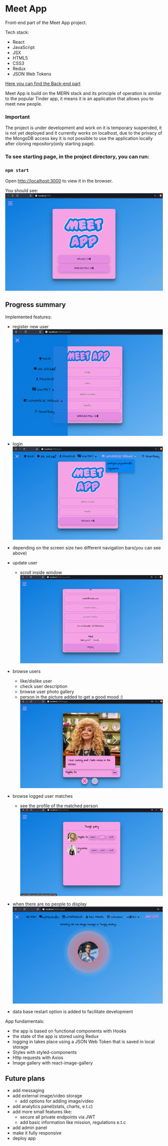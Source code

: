 # Meet App
Front-end part of the Meet App project.

Tech stack:
* React
* JavaScript
* JSX
* HTML5
* CSS3
* Redux
* JSON Web Tokens

[Here you can find the Back-end part](https://github.com/piotrstepak/meet-app-back)

Meet App is build on the MERN stack and its principle of operation is similar to the popular Tinder app, it means 
it is an application that allows you to meet new people.

### Important
The project is under development and work on it is temporary suspended, 
it is not yet deployed and it currently works on localhost, due to the privacy of the MongoDB 
access key it is not possible to use the application locally after cloning repository(only starting page).

### To see starting page, in the project directory, you can run:
### `npm start`
Open [http://localhost:3000](http://localhost:3000) to view it in the browser.

You should see:
![start](docs/start.png)

## Progress summary
Implemented features:
* register new user
![register_short_menu](docs/register_short_menu.png)

* login
![login_long_menu](docs/login_long_menu.png)

* depending on the screen size two different navigation bars(you can see above)
* update user
    * scroll inside window
    ![update](docs/update.png)

* browse users
    * like/dislike user
    * check user description
    * browse user photo gallery
    * person in the picture added to get a good mood :)
    ![person_with_desc](docs/person_with_desc.png)

* browse logged user matches
    * see the profile of the matched person
    ![matches](docs/matches.png)

* when there are no people to display
![waiting_room](docs/waiting_room.png)

* data base restart option is added to facilitate development

App fundamentals:
* the app is based on functional components with Hooks
* the state of the app is stored using Redux
* logging in takes place using a JSON Web Token that is saved in local storage
* Styles with styled-components
* Http requests with Axios
* Image gallery with react-image-gallery

 ## Future plans
 * add messaging 
 * add external image/video storage
    * add options for adding image/video
 * add analytics panel(stats, charts, e.t.c)
 * add more small features like:
    * secure all private endpoints via JWT
    * add basic information like mission, regulations e.t.c
 * add admin panel
 * make it fully responsive
 * deploy app
